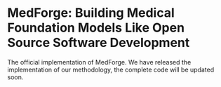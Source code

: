 # MedForge: Building Medical Foundation Models Like Open Source Software Development
The official implementation of MedForge. We have released the implementation of our methodology, the complete code will be updated soon.
 